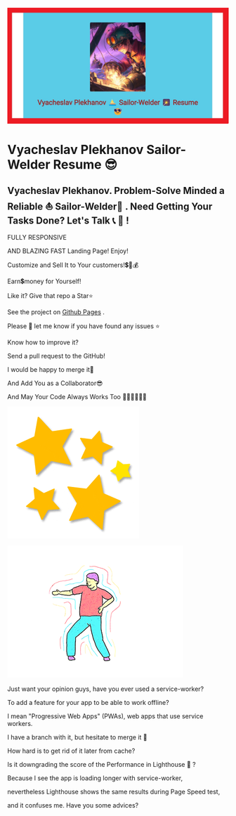 ![](https://github.com/Hacking-NASSA-with-HTML/sailor-welder/blob/main/assets/img/FB_open_graph_1200x630_image.jpg)

# Vyacheslav Plekhanov Sailor-Welder Resume 😎

## Vyacheslav Plekhanov. Problem-Solve Minded a Reliable ⛵ Sailor-Welder🎇 . Need Getting Your Tasks Done? Let's Talk 📞  📩 !

<!-- | NOTE: |
| :--- |
| Work in progress | -->

FULLY RESPONSIVE

AND BLAZING FAST Landing Page! Enjoy!

Customize and Sell It to Your customers!💲💸💰

Earn💲money for Yourself!

Like it? Give that repo a Star⭐

See the project on [Github Pages](https://hacking-nassa-with-html.github.io/sailor-welder/) .

Please 🙌 let me know if you have found any issues ⭐

Know how to improve it?

Send a pull request to the GitHub!

I would be happy to merge it🙂

And Add You as a Collaborator😎

And May Your Code Always Works Too 🎉🎂🍾🥂🎊😎


![](https://github.com/Hacking-NASSA-with-HTML/Array_iteration_cheatsheet/blob/main/star.gif)

![](https://github.com/Hacking-NASSA-with-HTML/keep-alive-server/blob/main/assets/happy-happy.gif)


Just want your opinion guys, have you ever used a service-worker? 

To add a feature for your app to be able to work offline?

I mean "Progressive Web Apps" (PWAs), web apps that use service workers.

I have a branch with it, but hesitate to merge it 🤷 

How hard is to get rid of it later from cache?

Is it downgrading the score of the Performance in Lighthouse 🤔 ?

Because I see the app is loading longer with service-worker, 

nevertheless Lighthouse shows the same results during Page Speed test, 

and it confuses me. Have you some advices?
